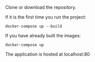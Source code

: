 Clone or download the repository. 

If it is the first time you run the project:
```
docker-compose up --build
```
If you have already built the images:
```
docker-compose up
```

The application is hosted at localhost:80
